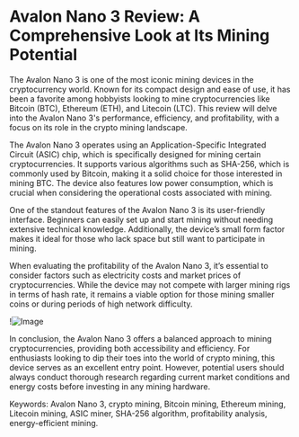 # Avalon Nano 3 Review: A Comprehensive Look at Its Mining Potential

The Avalon Nano 3 is one of the most iconic mining devices in the cryptocurrency world. Known for its compact design and ease of use, it has been a favorite among hobbyists looking to mine cryptocurrencies like Bitcoin (BTC), Ethereum (ETH), and Litecoin (LTC). This review will delve into the Avalon Nano 3's performance, efficiency, and profitability, with a focus on its role in the crypto mining landscape.

The Avalon Nano 3 operates using an Application-Specific Integrated Circuit (ASIC) chip, which is specifically designed for mining certain cryptocurrencies. It supports various algorithms such as SHA-256, which is commonly used by Bitcoin, making it a solid choice for those interested in mining BTC. The device also features low power consumption, which is crucial when considering the operational costs associated with mining.

One of the standout features of the Avalon Nano 3 is its user-friendly interface. Beginners can easily set up and start mining without needing extensive technical knowledge. Additionally, the device’s small form factor makes it ideal for those who lack space but still want to participate in mining.

When evaluating the profitability of the Avalon Nano 3, it’s essential to consider factors such as electricity costs and market prices of cryptocurrencies. While the device may not compete with larger mining rigs in terms of hash rate, it remains a viable option for those mining smaller coins or during periods of high network difficulty.

!![Image](https://github.com/user-attachments/assets/3be06921-4469-491d-bd37-5f14c53422b7)

In conclusion, the Avalon Nano 3 offers a balanced approach to mining cryptocurrencies, providing both accessibility and efficiency. For enthusiasts looking to dip their toes into the world of crypto mining, this device serves as an excellent entry point. However, potential users should always conduct thorough research regarding current market conditions and energy costs before investing in any mining hardware.

Keywords: Avalon Nano 3, crypto mining, Bitcoin mining, Ethereum mining, Litecoin mining, ASIC miner, SHA-256 algorithm, profitability analysis, energy-efficient mining.